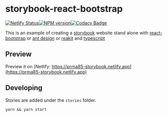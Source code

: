 # storybook-react-bootstrap

[![Netlify Status](https://api.netlify.com/api/v1/badges/5348833d-2ab2-40a4-8047-1d0e3d1365d1/deploy-status)](https://app.netlify.com/sites/prma85-storybook/deploys)[![NPM version](https://badge.fury.io/js/cypress-teamcity-reporter.svg)](http://badge.fury.io/js/storybook-react-ui-examples)[![Codacy Badge](https://app.codacy.com/project/badge/Grade/fe1446a95e38432aab2ecfa2fe2bb18e)](https://www.codacy.com/gh/prma85/storybook-react-ui-examples/dashboard?utm_source=github.com&utm_medium=referral&utm_content=prma85/storybook-react-ui-examples&utm_campaign=Badge_Grade)

This is an example of creating a [storybook](https://storybook.js.org/) website stand alone with [react-bootstrap](https://react-bootstrap.github.io/getting-started/introduction) or [ant design](https://ant.design/docs/react/introduce) or [reakit](https://reakit.io/docs/get-started/) and [typescript](https://www.typescriptlang.org/)

## Preview

Preview it on [Netlify: https://prma85-storybook.netlify.app](https://prma85-storybook.netlify.app)

## Developing

Stories are added under the `stories` folder.

```shell
yarn && yarn start
```
